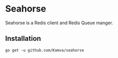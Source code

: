 # Seahorse

Seahorse is a Redis client and Redis Queue manger.

## Installation

```
go get -u github.com/Kamva/seahorse
```
